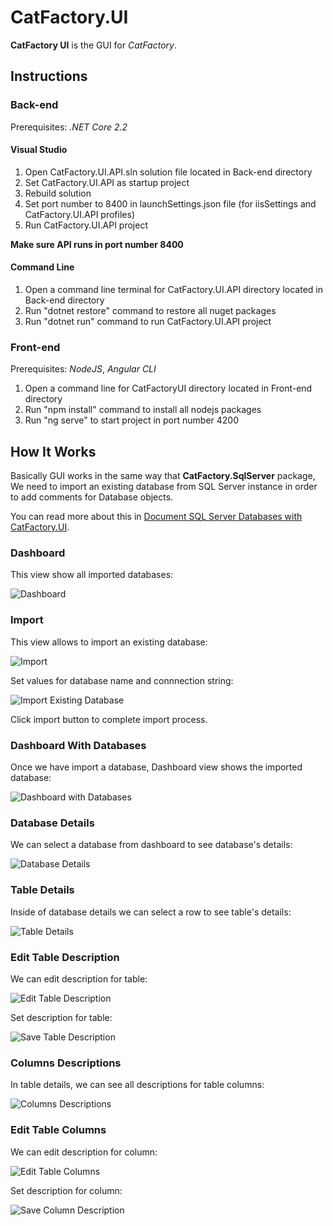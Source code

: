 # CatFactory.UI

**CatFactory UI** is the GUI for *CatFactory*.

## Instructions

### Back-end

Prerequisites: *.NET Core 2.2*

#### Visual Studio

1. Open CatFactory.UI.API.sln solution file located in Back-end directory
2. Set CatFactory.UI.API as startup project
3. Rebuild solution
4. Set port number to 8400 in launchSettings.json file (for iisSettings and CatFactory.UI.API profiles)
5. Run CatFactory.UI.API project

**Make sure API runs in port number 8400**

#### Command Line

1. Open a command line terminal for CatFactory.UI.API directory located in Back-end directory
2. Run "dotnet restore" command to restore all nuget packages
3. Run "dotnet run" command to run CatFactory.UI.API project

### Front-end

Prerequisites: *NodeJS*, *Angular CLI*

1. Open a command line for CatFactoryUI directory located in Front-end directory
2. Run "npm install" command to install all nodejs packages
3. Run "ng serve" to start project in port number 4200

## How It Works

Basically GUI works in the same way that **CatFactory.SqlServer** package, We need to import an existing database from SQL Server instance in order to add comments for Database objects.

You can read more about this in [Document SQL Server Databases with CatFactory.UI](https://www.codeproject.com/Articles/1252491/Document-SQL-Server-Databases-with-CatFactory-UI).

### Dashboard

This view show all imported databases:

![Dashboard](Images/00-Dashboard.jpg)

### Import

This view allows to import an existing database:

![Import](Images/10-Import.jpg)

Set values for database name and connnection string:

![Import Existing Database](Images/15-Import.jpg)

Click import button to complete import process.

### Dashboard With Databases

Once we have import a database, Dashboard view shows the imported database:

![Dashboard with Databases](Images/20-DashboardWithDatabases.jpg)

### Database Details

We can select a database from dashboard to see database's details:

![Database Details](Images/30-DatabaseDetails.jpg)

### Table Details

Inside of database details we can select a row to see table's details:

![Table Details](Images/40-TableDetails.jpg)

### Edit Table Description

We can edit description for table:

![Edit Table Description](Images/41-EditTableDescription.jpg)

Set description for table:

![Save Table Description](Images/42-SaveTableDescription.jpg)

### Columns Descriptions

In table details, we can see all descriptions for table columns:

![Columns Descriptions](Images/50-DescriptionForColumns.jpg)

### Edit Table Columns

We can edit description for column:

![Edit Table Columns](Images/51-EditColumnDescription.jpg)

Set description for column:

![Save Column Description](Images/52-SaveColumnDescription.jpg)
